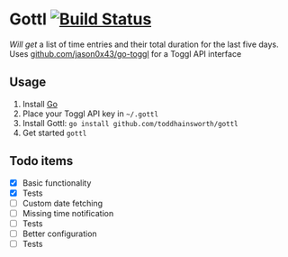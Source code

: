 # Gottl [![Build Status](https://travis-ci.org/toddhainsworth/gottl.svg?branch=master)](https://travis-ci.org/toddhainsworth/gottl)
_Will get_ a list of time entries and their total duration for the last five days.
Uses [github.com/jason0x43/go-toggl](github.com/jason0x43/go-toggl) for a Toggl API interface

## Usage
1. Install [Go](https://golang.org/dl/)
1. Place your Toggl API key in `~/.gottl`
1. Install Gottl: `go install github.com/toddhainsworth/gottl`
1. Get started `gottl`

## Todo items
- [x] Basic functionality
- [x] Tests
- [ ] Custom date fetching
- [ ] Missing time notification
- [ ] Tests
- [ ] Better configuration
- [ ] Tests
